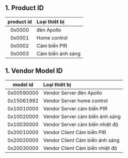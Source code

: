## 1. Product ID

| product id | Loại thiêt bị |
| :---: | :--- |
| 0x0000 | đèn Apollo |
| 0x0001 | Home control |
| 0x0002 | Cảm biến PIR |
| 0x0003 | Cảm biến ánh sáng |

## 1. Vendor Model ID

| model id | Loại thiêt bị |
| :---: | :--- |
| 0x00590000 | Vendor Server đèn Apollo |
| 0x15061992 | Vendor Server home control |
| 0x10010000 | Vendor Server cảm biến PIR |
| 0x10020000 | Vendor Server cảm biến ánh sáng |
| 0x10030000 | Vendor Server cảm biến nhiệt độ |
| 0x20010000 | Vendor Client Cảm biến PIR |
| 0x20020000 | Vendor Client Cảm biến ánh sáng |
| 0x20030000 | Vendor Client Cảm biến nhiệt độ |
